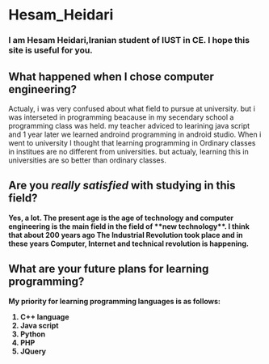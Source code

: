# Hesam_Heidari
### I am Hesam Heidari,Iranian student of IUST in CE. I hope this site is useful for you.

## What happened when I chose computer engineering? 
<p> 
Actualy, i was very confused about what field to pursue at university. but i was interseted in programming beacause in my secendary school a programming class was held. my teacher adviced to learining java script and 1 year later we learned androind programming in android studio.
When i went to university I thought that learning programming in Ordinary classes in institues are no different from universities. but actualy, learning this in universities are so better than ordinary classes.

## Are you <strong><em>really satisfied</em> with studying in this field? 
<p> 
Yes, a lot. The present age is the age of technology and computer engineering is the main field in the field of **new technology**. 
I think that about 200 years ago The Industrial Revolution took place and in these years Computer, Internet and technical revolution is happening. 
 

## What are your future plans for learning programming? 
<p>
 My priority for learning programming languages is as follows: 
 
 <ol>
<li>C++ language</li>
<li>Java script</li>
<li>Python</li>
<li>PHP</li>
 <li>JQuery</li>
</ol>
 
